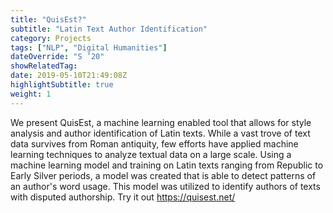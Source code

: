 ```yaml
---
title: "QuisEst?"
subtitle: "Latin Text Author Identification"
category: Projects
tags: ["NLP", "Digital Humanities"]
dateOverride: "S ’20"
showRelatedTag:
date: 2019-05-10T21:49:08Z
highlightSubtitle: true
weight: 1
---
```


We present QuisEst, a machine learning enabled tool that allows for style analysis and author identification of Latin texts. While a vast trove of text data survives from Roman antiquity, few efforts have applied machine learning techniques to analyze textual data on a large scale. Using a machine learning model and training on Latin texts ranging from Republic to Early Silver periods, a model was created that is able to detect patterns of an author's word usage. This model was utilized to identify authors of texts with disputed authorship.
Try it out <a href="https://quisest.net/" target="_blank">https://quisest.net/</a>